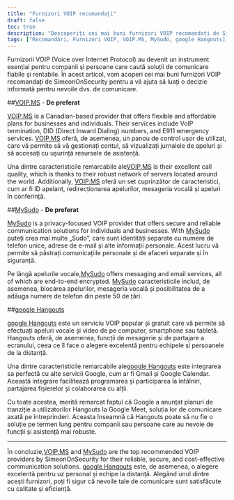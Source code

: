 ```yaml
---
title: "Furnizori VOIP recomandați"
draft: false
toc: true
description: "Descoperiți cei mai buni furnizori VOIP recomandați de SimeonOnSecurity. Obțineți soluții de comunicare fiabile și sigure pentru nevoile dvs. personale sau de afaceri cu VOIP.MS și MySudo, opțiunile preferate. În plus, rămâneți conectat cu prietenii și familia prin Hangouts Google."
tags: ["Recomandări, Furnizori VOIP, VOIP.MS, MySudo, google Hangouts], Voice Over IP"]
---
```


Furnizorii VOIP (Voice over Internet Protocol) au devenit un instrument esențial pentru companii și persoane care caută soluții de comunicare fiabile și rentabile. În acest articol, vom acoperi cei mai buni furnizori VOIP recomandați de SimeonOnSecurity pentru a vă ajuta să luați o decizie informată pentru nevoile dvs. de comunicare.

##[VOIP.MS](https://voip.ms) - **De preferat**

[VOIP.MS](https://voip.ms) is a Canadian-based provider that offers flexible and affordable plans for businesses and individuals. Their services include VoIP termination, DID (Direct Inward Dialing) numbers, and E911 emergency services. [VOIP.MS](https://voip.ms) oferă, de asemenea, un panou de control ușor de utilizat, care vă permite să vă gestionați contul, să vizualizați jurnalele de apeluri și să accesați cu ușurință resursele de asistență.

Una dintre caracteristicile remarcabile ale[VOIP.MS](https://voip.ms) is their excellent call quality, which is thanks to their robust network of servers located around the world. Additionally, [VOIP.MS](https://voip.ms) oferă un set cuprinzător de caracteristici, cum ar fi ID apelant, redirecționarea apelurilor, mesageria vocală și apeluri în conferință.

##[MySudo](https://mysudo.com/) - **De preferat**

[MySudo](https://mysudo.com/) is a privacy-focused VOIP provider that offers secure and reliable communication solutions for individuals and businesses. With [MySudo](https://mysudo.com/) puteți crea mai multe „Sudo”, care sunt identități separate cu numere de telefon unice, adrese de e-mail și alte informații personale. Acest lucru vă permite să păstrați comunicațiile personale și de afaceri separate și în siguranță.

Pe lângă apelurile vocale,[MySudo](https://mysudo.com/) offers messaging and email services, all of which are end-to-end encrypted. [MySudo](https://mysudo.com/) caracteristicile includ, de asemenea, blocarea apelurilor, mesageria vocală și posibilitatea de a adăuga numere de telefon din peste 50 de țări.

##[google Hangouts](https://hangouts.google.com)

[google Hangouts](https://hangouts.google.com) este un serviciu VOIP popular și gratuit care vă permite să efectuați apeluri vocale și video de pe computer, smartphone sau tabletă. Hangouts oferă, de asemenea, funcții de mesagerie și de partajare a ecranului, ceea ce îl face o alegere excelentă pentru echipele și persoanele de la distanță.

Una dintre caracteristicile remarcabile ale[google Hangouts](https://hangouts.google.com) este integrarea sa perfectă cu alte servicii Google, cum ar fi Gmail și Google Calendar. Această integrare facilitează programarea și participarea la întâlniri, partajarea fișierelor și colaborarea cu alții.

Cu toate acestea, merită remarcat faptul că Google a anunțat planuri de tranziție a utilizatorilor Hangouts la Google Meet, soluția lor de comunicare axată pe întreprinderi. Aceasta înseamnă că Hangouts poate să nu fie o soluție pe termen lung pentru companii sau persoane care au nevoie de funcții și asistență mai robuste.

____

În concluzie,[VOIP.MS](https://voip.ms) and [MySudo](https://mysudo.com/) are the top recommended VOIP providers by SimeonOnSecurity for their reliable, secure, and cost-effective communication solutions. [google Hangouts](https://hangouts.google.com) este, de asemenea, o alegere excelentă pentru uz personal și echipe la distanță. Alegând unul dintre acești furnizori, poți fi sigur că nevoile tale de comunicare sunt satisfăcute cu calitate și eficiență.
